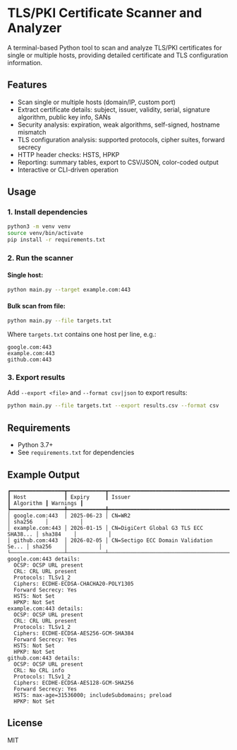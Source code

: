 # TLS/PKI Certificate Scanner and Analyzer

A terminal-based Python tool to scan and analyze TLS/PKI certificates for single or multiple hosts, providing detailed certificate and TLS configuration information.

## Features
- Scan single or multiple hosts (domain/IP, custom port)
- Extract certificate details: subject, issuer, validity, serial, signature algorithm, public key info, SANs
- Security analysis: expiration, weak algorithms, self-signed, hostname mismatch
- TLS configuration analysis: supported protocols, cipher suites, forward secrecy
- HTTP header checks: HSTS, HPKP
- Reporting: summary tables, export to CSV/JSON, color-coded output
- Interactive or CLI-driven operation

## Usage

### 1. Install dependencies
```bash
python3 -m venv venv
source venv/bin/activate
pip install -r requirements.txt
```

### 2. Run the scanner
#### Single host:
```bash
python main.py --target example.com:443
```
#### Bulk scan from file:
```bash
python main.py --file targets.txt
```
Where `targets.txt` contains one host per line, e.g.:
```
google.com:443
example.com:443
github.com:443
```

### 3. Export results
Add `--export <file>` and `--format csv|json` to export results:
```bash
python main.py --file targets.txt --export results.csv --format csv
```

## Requirements
- Python 3.7+
- See `requirements.txt` for dependencies

## Example Output
```
┏━━━━━━━━━━━━━━━━━┳━━━━━━━━━━━━┳━━━━━━━━━━━━━━━━━━━━━━━━━━━━━━━━━━━━━━━━┳━━━━━━━━━━━┳━━━━━━━━━━┓
┃ Host            ┃ Expiry     ┃ Issuer                                 ┃ Algorithm ┃ Warnings ┃
┡━━━━━━━━━━━━━━━━━╇━━━━━━━━━━━━╇━━━━━━━━━━━━━━━━━━━━━━━━━━━━━━━━━━━━━━━━╇━━━━━━━━━━━╇━━━━━━━━━━┩
│ google.com:443  │ 2025-06-23 │ CN=WR2                                 │ sha256    │          │
│ example.com:443 │ 2026-01-15 │ CN=DigiCert Global G3 TLS ECC SHA38... │ sha384    │          │
│ github.com:443  │ 2026-02-05 │ CN=Sectigo ECC Domain Validation Se... │ sha256    │          │
└─────────────────┴────────────┴────────────────────────────────────────┴───────────┴──────────┘
google.com:443 details:
  OCSP: OCSP URL present
  CRL: CRL URL present
  Protocols: TLSv1_2
  Ciphers: ECDHE-ECDSA-CHACHA20-POLY1305
  Forward Secrecy: Yes
  HSTS: Not Set
  HPKP: Not Set
example.com:443 details:
  OCSP: OCSP URL present
  CRL: CRL URL present
  Protocols: TLSv1_2
  Ciphers: ECDHE-ECDSA-AES256-GCM-SHA384
  Forward Secrecy: Yes
  HSTS: Not Set
  HPKP: Not Set
github.com:443 details:
  OCSP: OCSP URL present
  CRL: No CRL info
  Protocols: TLSv1_2
  Ciphers: ECDHE-ECDSA-AES128-GCM-SHA256
  Forward Secrecy: Yes
  HSTS: max-age=31536000; includeSubdomains; preload
  HPKP: Not Set
```

## License
MIT 